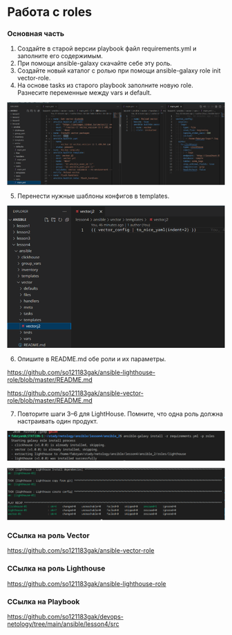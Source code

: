 # Работа с roles

### Основная часть
1. Создайте в старой версии playbook файл requirements.yml и заполните его содержимым.
2. При помощи ansible-galaxy скачайте себе эту роль.
3. Создайте новый каталог с ролью при помощи ansible-galaxy role init vector-role.
4. На основе tasks из старого playbook заполните новую role. Разнесите переменные между vars и default.
<p align="center">
  <img width="600" height="" src="./assets/an_04_01.png">
</p>

5. Перенести нужные шаблоны конфигов в templates.
<p align="center">
  <img width="600" height="" src="./assets/an_04_02.png">
</p>

6. Опишите в README.md обе роли и их параметры.

https://github.com/so121183gak/ansible-lighthouse-role/blob/master/README.md

https://github.com/so121183gak/ansible-vector-role/blob/master/README.md


7. Повторите шаги 3–6 для LightHouse. Помните, что одна роль должна настраивать один продукт.
<p align="center">
  <img width="600" height="" src="./assets/an_04_03.png">
</p>

<p align="center">
  <img width="600" height="" src="./assets/an_04_04.png">
</p>



### ССылка на роль Vector
https://github.com/so121183gak/ansible-vector-role

### ССылка на роль Lighthouse
https://github.com/so121183gak/ansible-lighthouse-role


### ССылка на Playbook
https://github.com/so121183gak/devops-netology/tree/main/ansible/lesson4/src
